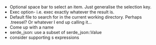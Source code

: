 - Optional space bar to select an item. Just generalise the selection key.
- Exec option- i.e. exec exactly whatever the result is.
- Default file to search for in the current working directory. Perhaps .treesel? Or whatever I end up calling it...
- Come up with a name 
- serde_json: use a subset of serde_json::Value
- consider supporting s expressions